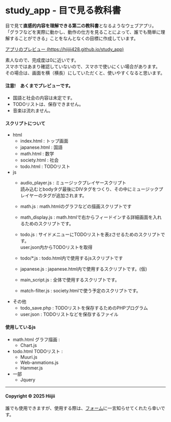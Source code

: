 # study_app - 目で見る教科書

目で見て**直感的内容を理解できる第二の教科書**となるようなウェブアプリ。  
「グラフなどを実際に動かし、動作の仕方を見ることによって、誰でも簡単に理解することができる」ことをなんとなくの目標に作成しています。

[アプリのプレビュー (https://hiijii428.github.io/study_app) ](https://hiijii428.github.io/study_app)

素人なので、完成度は0に近いです。  
スマホではあまり確認していないので、スマホで使いにくい場合があります。  
その場合は、画面を横（横長）にしていただくと、使いやすくなると思います。

#### **注意!　あくまでプレビューです。**
- 国語と社会の内容は未定です。
- TODOリストは、保存できません。
- 音楽は流れません。

#### スクリプトについて
- html
	- index.html : トップ画面
	- japanese.html : 国語
	- math.html : 数学
	- society.html : 社会
	- todo.html : TODOリスト
- js
	- audio_player.js : ミュージックプレイヤースクリプト  
	読み込むとbodyタグ最後にDIVタグをつくり、その中にミュージックプレイヤーのタグが追加されます。

	- math.js : math.htmlのグラフなどの描画スクリプトです

	- math_display.js : math.htmlで右からフィードインする詳細画面を入れるためのスクリプトです。

	- todo.js : サイドメニューにTODOリストを表zさせるためのスクリプトです。  
	user.json内からTODOリストを取得

	 - todo/*.js : todo.html内で使用するjsスクリプトです

	 - japanese.js : japanese.html内で使用するスクリプトです。(仮)

	 - main_script.js : 全体で使用するスクリプトです。

	- match-filter.js : society.htmlで使う予定のスクリプトです。
- その他
	- todo_save.php : TODOリストを保存するためのPHPプログラム
	- user.json : TODOリストなどを保存するファイル
#### 使用しているjs
- math.html グラフ描画 :
	- Chart.js
- todo.html TODOリスト :
	- Muuri.js
	- Web-anmations.js
	- Hammer.js
- 一部
	- Jquery


---
#### **Copyright © 2025 Hiijii**
誰でも使用できますが、使用する際は、[フォーム](https://hiijii428.github.io/blog/form.html)に一言知らせてくれたら幸いです。
